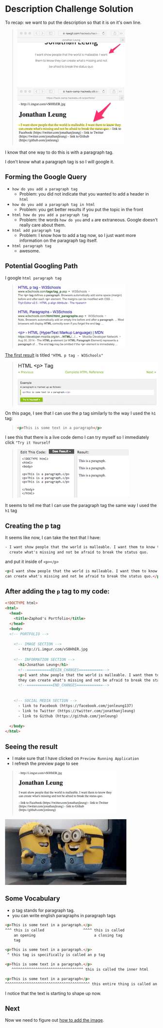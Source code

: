 # Description Challenge Solution

To recap: we want to put the description so that it is on it's own line.

> ![](img/description.png)
> ![](img/description_todo.png)

I know that one way to do this is with a paragraph tag.

I don't know what a paragraph tag is so I will google it.

## Forming the Google Query

- `how do you add a paragraph tag`
    - Problem: you did not indicate that you wanted to add a header in `html`
- `how do you add a paragraph tag in html`
    - Problem: you get better results if you put the topic in the front
- `html how do you add a paragraph tag`
    - Problem: the words `how do you` and `a` are extraneous. Google doesn't really care about them.
- `html add paragraph tag`
    - Problem: I know how to add a tag now, so I just want more information on the paragraph tag itself.
- `html paragraph tag`
    - awesome.

## Potential Googling Path

I google `html paragraph tag`
  
> ![](img/google_paragraph_tag.png)

[The first result](http://www.w3schools.com/tags/tag_p.asp) is titled  `"HTML p tag - W3Schools"`

> ![](img/p_tag.png)

On this page, I see that I can use the p tag similarly to the way I used the `h1` tag:

> ```html
> <p>This is some text in a paragraph</p>
> ```

I see this that there is a live code demo I can try myself so I immediately click `"Try it Yourself`

> ![](img/p_example.png)

It seems to tell me that I can  use the paragraph tag the same way I used the `h1` tag

## Creating the p tag

It seems like now, I can take the text that I have:

```html
- I want show people that the world is malleable. I want them to know they can
  create what's missing and not be afraid to break the status quo.
```

and put it inside of `<p></p>`

```html
<p>I want show people that the world is malleable. I want them to know they
can create what's missing and not be afraid to break the status quo.</p>
```

## After adding the `p` tag to my code:

```html
<!DOCTYPE html>
<html>
  <head>
    <title>Zaphod's Portfolio</title>
  </head>
  <body>
  <!-- PORTFOLIO -->
  
    <!-- IMAGE SECTION -->
      - http://i.imgur.com/vS0HhER.jpg
  
    <!-- INFORMATION SECTION -->
      <h1>Jonathan Leung</h1>
      <!--===========BEGIN_CHANGES===========-->
      <p>I want show people that the world is malleable. I want them to know 
      they can create what's missing and not be afraid to break the status quo.</p>
      <!--============END_CHANGES============-->          


    <!-- SOCIAL MEDIA SECTION -->
      - link to Facebook (https://facebook.com/jonleung137)
      - link to Twitter (https://twitter.com/jonathanjleung)
      - link to Github (https://github.com/jonleung)

  </body>
</html>
```

## Seeing the result

- I make sure that I have clicked on `Preview Running Application`
- I refresh the preview page to see

> ![](img/paragraph.png)

![](img/celebration.gif)

## Some Vocabulary

- p tag stands for paragraph tag.
- you can write english paragraphs in paragraph tags

```html
<p>This is some text in a paragraph.</p>
^^^ this is called                  ^^^^ this is called
    an opening                           a closing tag
    tag 
```

```html
<p>This is some text in a paragraph.</p>
 ^ this tag is specifically is called an p tag
```

```html
<p>This is some text in a paragraph.</p>
   ^^^^^^^^^^^^^^^^^^^^^^^^^^^^^^^^^ this is called the inner html
```

```html
<p>This is some text in a paragraph</p>
^^^^^^^^^^^^^^^^^^^^^^^^^^^^^^^^^^^^^^^ this entire thing is called an element
```



I notice that the text is starting to shape up now.

## Next

Now we need to figure out [how to add the image](image_challenge.md).